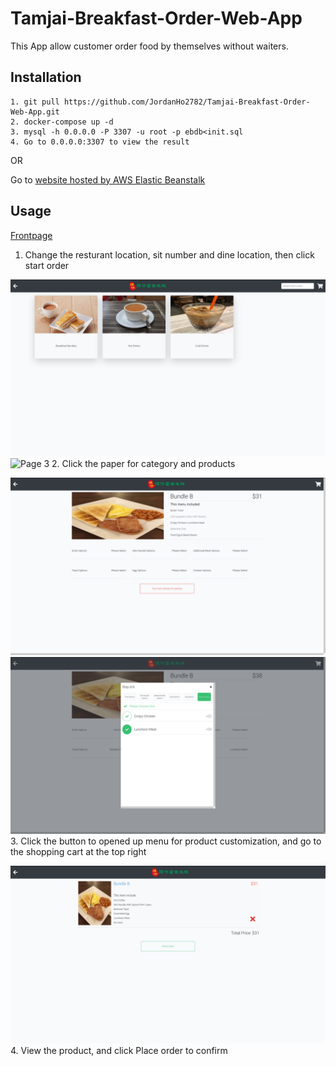 # Tamjai-Breakfast-Order-Web-App
This App allow customer order food by themselves without waiters. 

## Installation
```
1. git pull https://github.com/JordanHo2782/Tamjai-Breakfast-Order-Web-App.git
2. docker-compose up -d
3. mysql -h 0.0.0.0 -P 3307 -u root -p ebdb<init.sql
4. Go to 0.0.0.0:3307 to view the result
```
OR

Go to [website hosted by AWS Elastic Beanstalk](http://tamjaibreakfastorderwebapp-env.eba-cmzeizih.us-east-2.elasticbeanstalk.com/)

## Usage
[Frontpage](https://github.com/JordanHo2782/Tamjai-Breakfast-Order-Web-App/blob/master/screenshots/frontpage.png)
1. Change the resturant location, sit number and dine location, then click start order


![Page 2](https://github.com/JordanHo2782/Tamjai-Breakfast-Order-Web-App/blob/master/screenshots/page1.png)
![Page 3](https://github.com/JordanHo2782/Tamjai-Breakfast-Order-Web-App/blob/master/screenshots/page2.png)
2. Click the paper for category and products


![Page 4](https://github.com/JordanHo2782/Tamjai-Breakfast-Order-Web-App/blob/master/screenshots/page3.png)
![Page 5](https://github.com/JordanHo2782/Tamjai-Breakfast-Order-Web-App/blob/master/screenshots/page4.png)
3. Click the button to opened up menu for product customization, and go to the shopping cart at the top right


![Page 6](https://github.com/JordanHo2782/Tamjai-Breakfast-Order-Web-App/blob/master/screenshots/page5.png)
4. View the product, and click Place order to confirm
